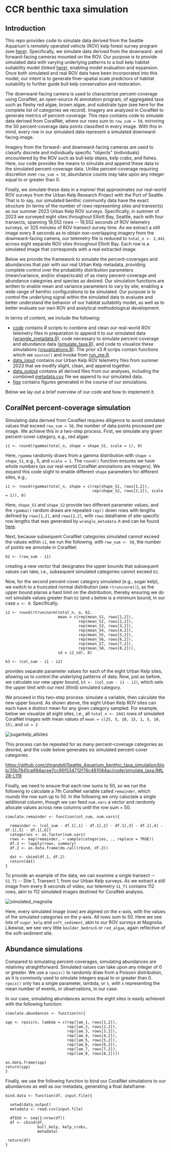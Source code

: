 # CCR benthic taxa simulation
## Introduction
This repo provides code to simulate data derived from the Seattle Aquarium's remotely operated vehicle (ROV) kelp forest survey program (see [here](https://github.com/zhrandell/Seattle_Aquarium_ROV_development)). Specifically, we simulate data derived from the downward- and forward-facing cameras mounted on the ROV. Our purpose is to provide simulated data with varying underlying patterns to a bull kelp habitat suitability model (linked [here](https://experience.arcgis.com/experience/b11daaa83ff045f1a9d88b2b926e1f75/page/About/)), enabling model evaluation and expansion. Once both simulated and real ROV data have been incorporated into this model, our intent is to generate finer-spatial scale predictors of habitat suitability to further guide bull kelp conservation and restoration.  

The downward-facing camera is used to characterize percent-coverage using CoralNet, an open-source AI annotation program, of aggregated taxa such as fleshy red algae, brown algae, and substrate type (see here for the complete list of categories we record). Imagery are analyzed in CoralNet to generate metrics of percent-coverage. This repo contains code to simulate data derived from CoralNet, where our rows sum to `row_sum = 50`, mirroring the 50 percent-coverage data points classified in every image. With this in mind, every row in our simulated data represent a simulated downward-facing image.  

Imagery from the forward- and downward-facing cameras are used to classify discrete and individually specific "objects" (individuals) encountered by the ROV such as bull kelp stipes, kelp crabs, and fishes. Here, our code provides the means to simulate and append these data to the simulated percent-coverage data. Unlike percent-coverage requiring discretion over `row_sum = 50`, abundance counts may take upon any integer equal to or greater than 0.  

Finally, we simulate these data in a manner that approximates our real-world ROV surveys from the Urban Kelp Research Project with the Port of Seattle. That is to say, our simulated benthic community data have the exact structure (in terms of the number of rows representing sites and transects) as our summer 2023 Urban Kelp ROV surveys. Specifically, in summer of 2023 we surveyed eight sites throughout Elliott Bay, Seattle, each with four transects, spanning 19,552 rows -- 19,552 seconds of ROV telemetry surveys, or 325 minutes of ROV transect survey time. As we extract a still image every 8 seconds as to obtain non-overlapping imagery from the downward-facing camera, our telemetry file is reduced to `total_n <- 2,441` across eight separate ROV sites throughout Elliott Bay. Each row is a simulated image that corresponds with a real extracted image. 

Below we provide the framework to simulate the percent-coverages and abundances that pair with our real Urban Kelp metadata, providing complete control over the probability distribution parameters (mean/variance, and/or shape/scale) of as many percent-coverage and abundance categories and species as desired. Our simulation functions are written to enable mean and variance parameters to vary by site, enabling a wide range of benthic configurations to be simulated. Our purpose is to control the underlying signal within the simulated data to evaluate and better understand the behavior of our habitat suitability model, as well as to better evaluate our own ROV and analytical methodological development.  

In terms of content, we include the following: 
* [code](https://github.com/zhrandell/Seattle_Aquarium_benthic_taxa_simulation/tree/main/code) contains _R_ scripts to combine and clean our real-world ROV telemetry files in preparation to append it to our simulated data ([wrangle_metadata.R](https://github.com/zhrandell/Seattle_Aquarium_benthic_taxa_simulation/blob/main/code/wrangle_metadata.R)), code necessary to simulate percent-coverage and abundance data ([simulate_taxa.R](https://github.com/zhrandell/Seattle_Aquarium_benthic_taxa_simulation/blob/main/code/CoralNet_simulation.R)), and code to visualize these simulations ([visualizations.R](https://github.com/zhrandell/Seattle_Aquarium_benthic_taxa_simulation/blob/main/code/graphing_functions.R)). The prior x3 _R_ scrips contain functions which we `source()` and invoke from [run_me.R](https://github.com/zhrandell/Seattle_Aquarium_benthic_taxa_simulation/blob/main/code/run_me.R).
* [data_input](https://github.com/zhrandell/Seattle_Aquarium_benthic_taxa_simulation/tree/main/data_input) contains our Urban Kelp ROV telemetry files from summer 2023 that we modify slight, clean, and append together. 
* [data_output](https://github.com/zhrandell/Seattle_Aquarium_benthic_taxa_simulation/tree/main/data_output) contains all derived files from our analyses, including the combined [metadata.csv](https://github.com/zhrandell/Seattle_Aquarium_benthic_taxa_simulation/tree/main/data_output/metadata.csv) file we append to our simulated data.
* [figs](https://github.com/zhrandell/Seattle_Aquarium_benthic_taxa_simulation/tree/main/figs) contains figures generated in the course of our simulations. 

Below we lay out a brief overview of our code and how to implement it. 

## CoralNet percent-coverage simulation

Simulating data derived from CoralNet requires diligence to avoid simulated values that exceed `row_sum = 50`, the number of data points processed per image. We achieve this in a two-step process. First, we simulate any given percent-cover category, e.g., red algae: 

```
i1 <- round(rgamma(total_n, shape = shape_S1, scale = 1), 0)
```
Here, `rgamma` randomly draws from a gamma distribution with `shape = shape_S1`, e.g., 5, and `scale = 1`. The `round()` function ensures we have whole numbers (as our real-world CoralNet annotations are integers). We expand this code slight to enable different `shape` parameters for different sites, e.g.,  

```
i1 <- round(rgamma(total_n, shape = c(rep(shape_S1, rows[1,2]),
                                      rep(shape_S2, rows[2,2]), scale = 1)), 0)
```
Here, `shape_S1` and `shape_S2` provide two different parameter values, and the `rgamma()` random draws are repeated `rep()` down rows with lengths defined by `rows[1,2]`, and `rows[2,2]`, with `rows` dataframe of site-specific row lengths that was generated by `wrangle_metadata.R` and can be found [here](https://github.com/zhrandell/Seattle_Aquarium_benthic_taxa_simulation/blob/main/data_output/nrows_site.csv). 

Next, because subsequent CoralNet categories simulated cannot exceed the values within `i1`, we run the following, with `row_sum <- 50`, the number of points we annotate in CoralNet: 

```
b2 <- (row_sum - i1) 
```
creating a new vector that designates the upper bounds that subsequent values can take, i.e., subsequent simulated categories cannot exceed `b2`. 

Now, for the second percent-cover category simulated (e.g., sugar kelp), we switch to a truncated normal distribution (see `rtruncnorm()`), as the upper bound places a hard limit on the distribution, thereby ensuring we do not simulate values greater than `b2` (and `a` below is a minimum bound, in our case `a <- 0`. Specifically, 

```
i2 <- round(rtruncnorm(total_n, a, b2, 
                       mean = c(rep(mean_S1, rows[1,2]), 
                                rep(mean_S2, rows[2,2]),
                                rep(mean_S3, rows[3,2]),
                                rep(mean_S4, rows[4,2]),
                                rep(mean_S5, rows[5,2]), 
                                rep(mean_S6, rows[6,2]),
                                rep(mean_S7, rows[7,2]),
                                rep(mean_S8, rows[8,2])),
                       sd = i2_sd), 0)

b3 <- (col_sum - i1 - i2) 
```

provides separate parameter values for each of the eight Urban Kelp sites, allowing us to control the underlying patterns of data. Now, just as before, we calculate our new upper bound, `b3 <- (col_sum - i1 - i2)`, which sets the upper limit with our next (third) simulated category. 

We proceed in this two-step process: simulate a variable, then calculate the new upper bound. As shown above, the eight Urban Kelp ROV sites can each have a distinct mean for any given category sampled. For example, below we visualize all eight sites, i.e., all `total_n <- 2441` rows of simulated CoralNet images with mean values of `mean = c(25, 5, 10, 15, 1, 5, 10, 15)`, and `sd = 2`.

![sugarkelp_allsites](https://github.com/zhrandell/Seattle_Aquarium_benthic_taxa_simulation/assets/49246458/5df021bc-0466-4a04-81aa-ff3c6529c858)

This process can be repeated for as many percent-coverage categories as desired, and the code below generates six simulated percent-cover categories. 

https://github.com/zhrandell/Seattle_Aquarium_benthic_taxa_simulation/blob/35b7841ca994acee7cc95f534712f76c481084ac/code/simulate_taxa.R#L28-L119

Finally, we need to ensure that each row sums to 50, so we run the following to calculate a 7th CoralNet variable called `remainder`, which rounds the row sum up to 50. In the following we only caluclate a single additional column, though we can feed `num.vars` a vector and randomly allocate values across new columns until the row sum = 50. 

```
simulate.remainder <- function(col_sum, num.vars){
  
  remainder <- (col_sum - df.1[,1] - df.1[,2] - df.1[,3] - df.1[,4] - df.1[,5] - df.1[,6])
  categories <- as.factor(num.vars)
  rows <- map(remainder, ~ sample(categories, ., replace = TRUE))
  df.2 <- lapply(rows, summary)
  df.2 <- as.data.frame(do.call(rbind, df.2))
  
  dat <- cbind(df.1, df.2)
  return(dat)
}

```

To provide an example of the data, we can examine a single transect -- `S1_T1` -- Site 1, Transect 1, from our Urban Kelp surveys. As we extract a still image from every 8 seconds of video, our telemetry `S1_T1` contains 112 rows, akin to 112 simulated images destined for CoralNet analysis. 

![simulated_magnolia](https://github.com/zhrandell/Seattle_Aquarium_benthic_taxa_simulation/assets/49246458/dfaf2ace-762f-43ec-8e26-51ec209e7181)

Here, every simulated image (row) are algined on the x-axis, with the values of the simulated categories on the y-axis. All rows sum to 50. Here we see lots of `sugar_kelp` and `soft_sediment`, akin to our ROV surveys at Magnolia. Likewise, we see very little `boulder_bedrock` or `red_algae`, again reflective of the soft-sediment site. 

## Abundance simulations

Compared to simulating percent-coverages, simulating abundances are relativley straightforward. Simulated values can take upon any integer of 0 or greater. We use a `rpois()` to randomly draw from a Poisson distribution, as it is commonly used to simulate integers equal to or greater than 0. `rpois()` only has a single parameter, lambda, or `λ`, with `λ` representing the mean number of events, or observations, in our case. 

In our case, simulating abundances across the eight sites is easily achieved with the following function: 

```
simulate.abundances <- function(n){

spp <- rpois(n, lambda = c(rep(lam_1, rows[1,2]),
                           rep(lam_2, rows[2,2]), 
                           rep(lam_3, rows[3,2]), 
                           rep(lam_4, rows[4,2]),
                           rep(lam_5, rows[5,2]),
                           rep(lam_6, rows[6,2]),
                           rep(lam_7, rows[7,2]),
                           rep(lam_8, rows[8,2])))

as.data.frame(spp)
return(spp)
}
```

Finally, we use the following function to bind our CoralNet simulations to our abundances as well as our metadata, generating a final dataframe: 

```
bind.data <- function(df, input.file){
  
  setwd(data_output)
  metadata <- read.csv(input.file)
  
  df$SU <- seq(1:nrow(df))
  df <- cbind(df, 
              bull_kelp, kelp_crabs, 
              metadata)

 return(df)
}
```









